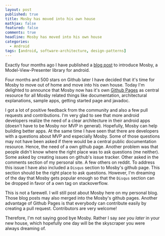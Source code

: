 ```yaml
---
layout: post
published: true
title: Mosby has moved into his own house
mathjax: false
featured: false
comments: true
headline: Mosby has moved into his own house
categories:
  - Android
tags: [android, software-architecture, design-patterns]
---
```


Exactly four months ago I have published a [blog post](http://hannesdorfmann.com/android/mosby/) to introduce Mosby, a Model-View-Presenter library for android.

Four months and 500 stars on Github later I have decided that it's time for Mosby to move out of home and move into his own house. Today I'm delighted to announce that Mosby now has it's own [Github Pages](http://hannesdorfmann.com/mosby/) as central resource for all Mosby related things like documentation, architectural explanations, sample apps, getting started page and javadoc.

I got a lot of positive feedback from the community and also a few pull requests and contributions. I'm very glad to see that more android developers realize the need of a clear architecture in their android apps (doesn't have to be Mosby nor MVP in general). Hopefully, Mosby can help building better apps. At the same time I have seen that there are developers with a questions about MVP and especially Mosby. Some of those questions may not have been asked if there would be a central public documentation resource. Hence, the need of a own github page. Another problem was that people didn't know where the right place was to ask questions (me neither). Some asked by creating issues on github's issue tracker. Other asked in the comments section of my personal site. A few others on reddit. To address this issue I have also included a `Disqus` section to Mosby's github page. This section should be the right place to ask questions. However, I'm dreaming of the day that Mosby gets  popular enough so that the `Disqus` section can be dropped in favor of a own tag on stackoverflow.

This is not a farewell. I will still post about Mosby here on my personal blog. Those blog posts may also merged into the Mosby's github pages. Another advantage of Github Pages is that everybody can contribute easily by creating a pull request. Contributors are very welcome!

Therefore, I'm not saying good bye Mosby. Rather I say _see you later_ in your new house, which hopefully one day will be the skyscraper you were always dreaming of.
